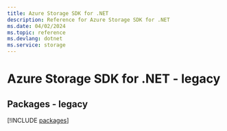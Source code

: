 ```yaml
---
title: Azure Storage SDK for .NET
description: Reference for Azure Storage SDK for .NET
ms.date: 04/02/2024
ms.topic: reference
ms.devlang: dotnet
ms.service: storage
---
```

# Azure Storage SDK for .NET - legacy
## Packages - legacy
[!INCLUDE [packages](storage-index.md)]